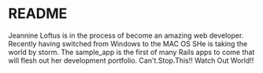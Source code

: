 # README

Jeannine Loftus is in the process of become an amazing web developer. Recently having switched from Windows to the MAC OS SHe is taking the world by storm.
The sample_app is the first of many Rails apps to come that will flesh out her development portfolio.
Can't.Stop.This!!
Watch Out World!!